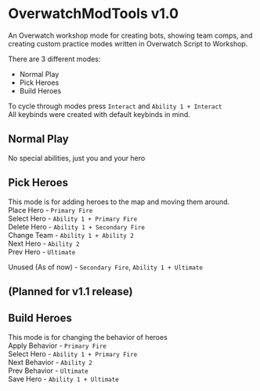 # OverwatchModTools v1.0
An Overwatch workshop mode for creating bots, showing team comps, and creating custom practice modes written in Overwatch Script to Workshop.

There are 3 different modes:
- Normal Play
- Pick Heroes
- Build Heroes

To cycle through modes press `Interact` and `Ability 1 + Interact`  
All keybinds were created with default keybinds in mind.  

## Normal Play
No special abilities, just you and your hero

## Pick Heroes
This mode is for adding heroes to the map and moving them around.  
Place Hero - `Primary Fire`  
Select Hero - `Ability 1 + Primary Fire`  
Delete Hero - `Ability 1 + Secondary Fire`  
Change Team - `Ability 1 + Ability 2`  
Next Hero - `Ability 2`  
Prev Hero - `Ultimate`  

Unused (As of now) - `Secondary Fire`, `Ability 1 + Ultimate`

## (Planned for v1.1 release)
## Build Heroes
This mode is for changing the behavior of heroes  
Apply Behavior - `Primary Fire`  
Select Hero - `Ability 1 + Primary Fire`  
Next Behavior - `Ability 2`  
Prev Behavior - `Ultimate`  
Save Hero - `Ability 1 + Ultimate`  
